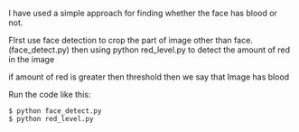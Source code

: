 I have used a simple approach for finding whether the face has blood or not.

FIrst use face detection to crop the part of image other than face.(face_detect.py)
then using python red_level.py to detect the amount  of red in the image

if amount of red is greater then threshold then we say that Image has blood 

Run the code like this:
```console
$ python face_detect.py
$ python red_level.py
```
